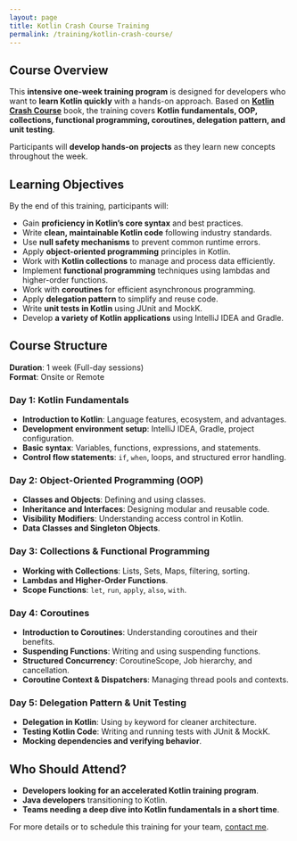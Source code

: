 ```yaml
---
layout: page
title: Kotlin Crash Course Training
permalink: /training/kotlin-crash-course/
---
```


## Course Overview
This **intensive one-week training program** is designed for developers who want to **learn Kotlin quickly** with a hands-on approach. Based on [**Kotlin Crash Course**](https://www.amazon.com/Kotlin-Crash-Course-Fast-track-programming/dp/9355516304) book, the training covers **Kotlin fundamentals, OOP, collections, functional programming, coroutines, delegation pattern, and unit testing**.

Participants will **develop hands-on projects** as they learn new concepts throughout the week.

## Learning Objectives
By the end of this training, participants will:
- Gain **proficiency in Kotlin’s core syntax** and best practices.
- Write **clean, maintainable Kotlin code** following industry standards.
- Use **null safety mechanisms** to prevent common runtime errors.
- Apply **object-oriented programming** principles in Kotlin.
- Work with **Kotlin collections** to manage and process data efficiently.
- Implement **functional programming** techniques using lambdas and higher-order functions.
- Work with **coroutines** for efficient asynchronous programming.
- Apply **delegation pattern** to simplify and reuse code.
- Write **unit tests in Kotlin** using JUnit and MockK.
- Develop **a variety of Kotlin applications** using IntelliJ IDEA and Gradle.

## Course Structure
**Duration**: 1 week (Full-day sessions)  
**Format**: Onsite or Remote

### **Day 1: Kotlin Fundamentals**
- **Introduction to Kotlin**: Language features, ecosystem, and advantages.
- **Development environment setup**: IntelliJ IDEA, Gradle, project configuration.
- **Basic syntax**: Variables, functions, expressions, and statements.
- **Control flow statements**: `if`, `when`, loops, and structured error handling.

### **Day 2: Object-Oriented Programming (OOP)**
- **Classes and Objects**: Defining and using classes.
- **Inheritance and Interfaces**: Designing modular and reusable code.
- **Visibility Modifiers**: Understanding access control in Kotlin.
- **Data Classes and Singleton Objects**.

### **Day 3: Collections & Functional Programming**
- **Working with Collections**: Lists, Sets, Maps, filtering, sorting.
- **Lambdas and Higher-Order Functions**.
- **Scope Functions**: `let`, `run`, `apply`, `also`, `with`.

### **Day 4: Coroutines**
- **Introduction to Coroutines**: Understanding coroutines and their benefits.
- **Suspending Functions**: Writing and using suspending functions.
- **Structured Concurrency**: CoroutineScope, Job hierarchy, and cancellation.
- **Coroutine Context & Dispatchers**: Managing thread pools and contexts.

### **Day 5: Delegation Pattern & Unit Testing**
- **Delegation in Kotlin**: Using `by` keyword for cleaner architecture.
- **Testing Kotlin Code**: Writing and running tests with JUnit & MockK.
- **Mocking dependencies and verifying behavior**.

## Who Should Attend?
- **Developers looking for an accelerated Kotlin training program**.
- **Java developers** transitioning to Kotlin.
- **Teams needing a deep dive into Kotlin fundamentals in a short time**.

For more details or to schedule this training for your team, [contact me](mailto:elenavanengelen@vintik.nl).
